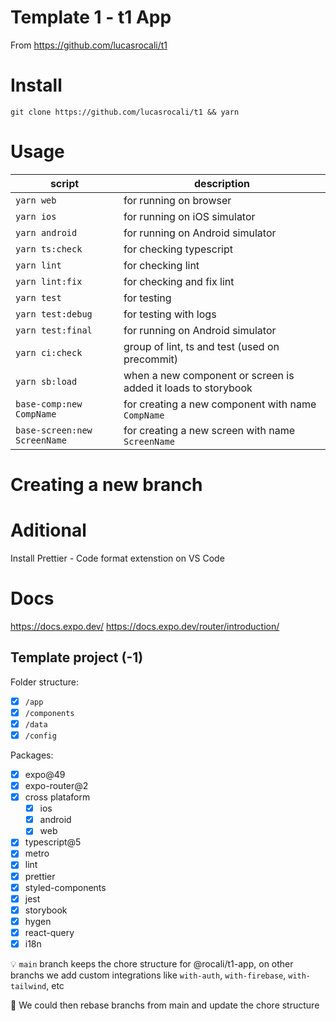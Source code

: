 # Template 1 - t1 App

From https://github.com/lucasrocali/t1

# Install

`git clone https://github.com/lucasrocali/t1 && yarn`

# Usage

| script                       | description                                                   |
| ---------------------------- | ------------------------------------------------------------- |
| `yarn web`                   | for running on browser                                        |
| `yarn ios`                   | for running on iOS simulator                                  |
| `yarn android`               | for running on Android simulator                              |
| `yarn ts:check`              | for checking typescript                                       |
| `yarn lint`                  | for checking lint                                             |
| `yarn lint:fix`              | for checking and fix lint                                     |
| `yarn test`                  | for testing                                                   |
| `yarn test:debug`            | for testing with logs                                         |
| `yarn test:final`            | for running on Android simulator                              |
| `yarn ci:check`              | group of lint, ts and test (used on precommit)                |
| `yarn sb:load`               | when a new component or screen is added it loads to storybook |
| `base-comp:new CompName`     | for creating a new component with name `CompName`             |
| `base-screen:new ScreenName` | for creating a new screen with name `ScreenName`              |

# Creating a new branch

# Aditional

Install Prettier - Code format extenstion on VS Code

# Docs

https://docs.expo.dev/
https://docs.expo.dev/router/introduction/

## Template project (-1)

Folder structure:

- [x] `/app`
- [x] `/components`
- [x] `/data`
- [x] `/config`

Packages:

- [x] expo@49
- [x] expo-router@2
- [x] cross plataform
  - [x] ios
  - [x] android
  - [x] web
- [x] typescript@5
- [x] metro
- [x] lint
- [x] prettier
- [x] styled-components
- [x] jest
- [x] storybook
- [x] hygen
- [x] react-query
- [x] i18n

:bulb: `main` branch keeps the chore structure for @rocali/t1-app, on other branchs we add custom integrations like `with-auth`, `with-firebase`, `with-tailwind`, etc

:thinking: We could then rebase branchs from main and update the chore structure

